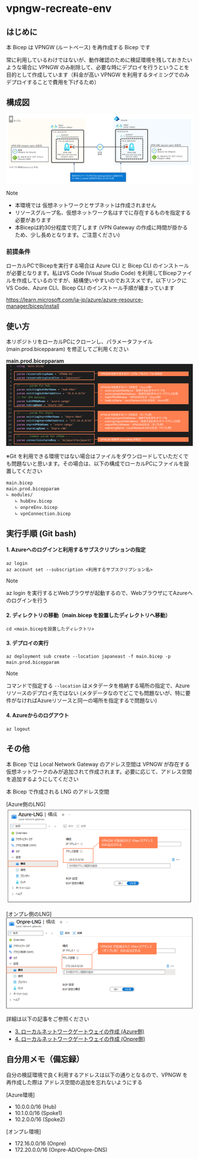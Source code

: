 # vpngw-recreate-env

## はじめに
本 Bicep は VPNGW (ルートベース) を再作成する Bicep です

常に利用しているわけではないが、動作確認のために検証環境を残しておきたいような場合に VPNGW のみ削除して、必要な時にデプロイを行うということを目的として作成しています（料金が高い VPNGW を利用するタイミングでのみデプロイすることで費用を下げるため）

## 構成図
![](/images/vpngw-recreate-topology.png)

> [!NOTE]
> - 本環境では 仮想ネットワークとサブネットは作成されません 
> - リソースグループ名、仮想ネットワーク名はすでに存在するものを指定する必要があります
> - 本Bicepは約30分程度で完了します (VPN Gateway の作成に時間が掛かるため、少し長めとなります。ご注意ください)

### 前提条件
ローカルPCでBicepを実行する場合は Azure CLI と Bicep CLI のインストールが必要となります。私はVS Code (Visual Studio Code) を利用してBicepファイルを作成しているのですが、結構使いやすいのでおススメです。以下リンクに VS Code、Azure CLI、Bicep CLI のインストール手順が纏まっています

https://learn.microsoft.com/ja-jp/azure/azure-resource-manager/bicep/install

## 使い方
本リポジトリをローカルPCにクローンし、パラメータファイル (main.prod.bicepparam) を修正してご利用ください

**main.prod.bicepparam**
![](/images/vpngw-recreate-bicepparam.png)

※Git を利用できる環境ではない場合はファイルをダウンロードしていただくでも問題ないと思います。その場合は、以下の構成でローカルPCにファイルを設置してください

```
main.bicep
main.prod.bicepparam
∟ modules/
　　∟ hubEnv.bicep
　　∟ onpreEnv.bicep
　　∟ vpnConnection.bicep
```

## 実行手順 (Git bash)

#### 1. Azureへのログインと利用するサブスクリプションの指定
```
az login
az account set --subscription <利用するサブスクリプション名>
```
> [!NOTE]
> az login を実行するとWebブラウザが起動するので、WebブラウザにてAzureへのログインを行う

#### 2. ディレクトリの移動（main.bicep を設置したディレクトリへ移動）
```
cd <main.bicepを設置したディレクトリ>
```

#### 3. デプロイの実行
```
az deployment sub create --location japaneast -f main.bicep -p main.prod.bicepparam
```
> [!NOTE]
> コマンドで指定する `--location` はメタデータを格納する場所の指定で、Azure リソースのデプロイ先ではない (メタデータなのでどこでも問題ないが、特に要件がなければAzureリソースと同一の場所を指定するで問題ない) 

#### 4. Azureからのログアウト
```
az logout
```

## その他
本 Bicep では Local Network Gateway のアドレス空間は VPNGW が存在する仮想ネットワークのみが追加されて作成されます。必要に応じて、アドレス空間を追加するようにしてください

本 Bicep で作成される LNG のアドレス空間

[Azure側のLNG]
![](/images/vpngw-recreate-AzureLNG.png)

[オンプレ側のLNG]
![](/images/vpngw-recreate-OnpreLNG.png)

詳細は以下の記事をご参照ください

- [3. ローカルネットワークゲートウェイの作成 (Azure側)](https://zenn.dev/microsoft/articles/zenn-vpngw-instruction#3.-%E3%83%AD%E3%83%BC%E3%82%AB%E3%83%AB%E3%83%8D%E3%83%83%E3%83%88%E3%83%AF%E3%83%BC%E3%82%AF%E3%82%B2%E3%83%BC%E3%83%88%E3%82%A6%E3%82%A7%E3%82%A4%E3%81%AE%E4%BD%9C%E6%88%90-(azure%E5%81%B4))
- [4. ローカルネットワークゲートウェイの作成 (Onpre側)](https://zenn.dev/microsoft/articles/zenn-vpngw-instruction#4.-%E3%83%AD%E3%83%BC%E3%82%AB%E3%83%AB%E3%83%8D%E3%83%83%E3%83%88%E3%83%AF%E3%83%BC%E3%82%AF%E3%82%B2%E3%83%BC%E3%83%88%E3%82%A6%E3%82%A7%E3%82%A4%E3%81%AE%E4%BD%9C%E6%88%90-(onpre%E5%81%B4))

## 自分用メモ（備忘録）
自分の検証環境で良く利用するアドレスは以下の通りとなるので、VPNGW を再作成した際は アドレス空間の追加を忘れないようにする

[Azure環境]
- 10.0.0.0/16 (Hub)
- 10.1.0.0/16 (Spoke1)
- 10.2.0.0/16 (Spoke2)

[オンプレ環境]
- 172.16.0.0/16 (Onpre)
- 172.20.0.0/16 (Onpre-AD/Onpre-DNS)
